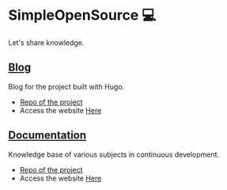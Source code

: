 # SimpleOpenSource 💻
Let's share knowledge.

## [Blog](https://simpleopensource.com)
Blog for the project built with Hugo.
* [Repo of the project](https://github.com/SimpleOpenSource/SimpleOpenSource.com)
* Access the website [Here](https://simpleopensource.com)

## [Documentation](https://docs.simpleopensource.com)
Knowledge base of various subjects in continuous development.
* [Repo of the project](https://github.com/SimpleOpenSource/docs)
* Access the website [Here](https://docs.simpleopensource.com)
